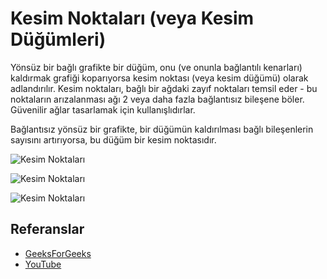 # Kesim Noktaları (veya Kesim Düğümleri)

Yönsüz bir bağlı grafikte bir düğüm, onu (ve onunla bağlantılı kenarları) kaldırmak grafiği koparıyorsa kesim noktası (veya kesim düğümü) olarak adlandırılır. Kesim noktaları, bağlı bir ağdaki zayıf noktaları temsil eder - bu noktaların arızalanması ağı 2 veya daha fazla bağlantısız bileşene böler. Güvenilir ağlar tasarlamak için kullanışlıdırlar.

Bağlantısız yönsüz bir grafikte, bir düğümün kaldırılması bağlı bileşenlerin sayısını artırıyorsa, bu düğüm bir kesim noktasıdır.

![Kesim Noktaları](https://www.geeksforgeeks.org/wp-content/uploads/ArticulationPoints.png)

![Kesim Noktaları](https://www.geeksforgeeks.org/wp-content/uploads/ArticulationPoints1.png)

![Kesim Noktaları](https://www.geeksforgeeks.org/wp-content/uploads/ArticulationPoints21.png)

## Referanslar

- [GeeksForGeeks](https://www.geeksforgeeks.org/articulation-points-or-cut-vertices-in-a-graph/)
- [YouTube](https://www.youtube.com/watch?v=2kREIkF9UAs&list=PLLXdhg_r2hKA7DPDsunoDZ-Z769jWn4R8)

